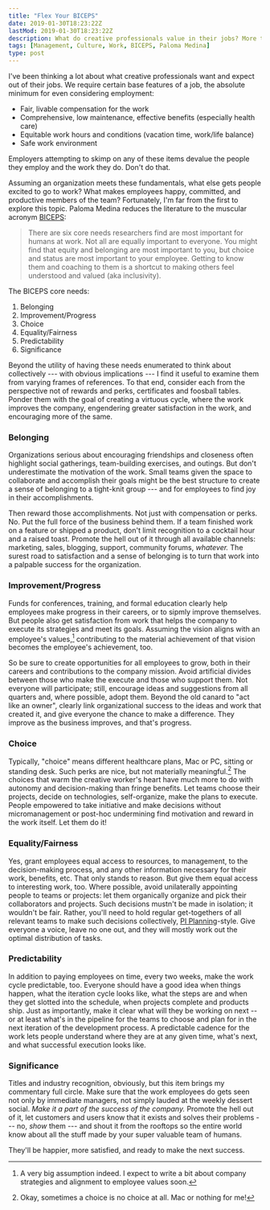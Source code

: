 ```yaml
---
title: "Flex Your BICEPS"
date: 2019-01-30T18:23:22Z
lastMod: 2019-01-30T18:23:22Z
description: What do creative professionals value in their jobs? More than perks, it's about the product of the work.
tags: [Management, Culture, Work, BICEPS, Paloma Medina]
type: post
---
```


I've been thinking a lot about what creative professionals want and expect out
of their jobs. We require certain base features of a job, the absolute minimum
for even considering employment:

*   Fair, livable compensation for the work
*   Comprehensive, low maintenance, effective benefits (especially health care)
*   Equitable work hours and conditions (vacation time, work/life balance)
*   Safe work environment

Employers attempting to skimp on any of these items devalue the people they
employ and the work they do. Don't do that.


Assuming an organization meets these fundamentals, what else gets people
excited to go to work? What makes employees happy, committed, and productive
members of the team? Fortunately, I'm far from the first to explore this topic.
Paloma Medina reduces the literature to the muscular acronym [BICEPS]:

> There are six core needs researchers find are most important for humans at
> work. Not all are equally important to everyone. You might find that equity
> and belonging are most important to you, but choice and status are most
> important to your employee. Getting to know them and coaching to them is a
> shortcut to making others feel understood and valued (aka inclusivity).

The BICEPS core needs:

1.  Belonging
2.  Improvement/Progress
3.  Choice
4.  Equality/Fairness
5.  Predictability
6.  Significance

Beyond the utility of having these needs enumerated to think about collectively
--- with obvious implications --- I find it useful to examine them from varying
frames of references. To that end, consider each from the perspective not of
rewards and perks, certificates and foosball tables. Ponder them with the goal
of creating a virtuous cycle, where the work improves the company, engendering
greater satisfaction in the work, and encouraging more of the same.

### Belonging

Organizations serious about encouraging friendships and closeness often
highlight social gatherings, team-building exercises, and outings. But don't
underestimate the motivation of the work. Small teams given the space to
collaborate and accomplish their goals might be the best structure to create a
sense of belonging to a tight-knit group --- and for employees to find joy in
their accomplishments.

Then reward those accomplishments. Not just with compensation or perks. No. Put
the full force of the business behind them. If a team finished work on a feature
or shipped a product, don't limit recognition to a cocktail hour and a raised
toast. Promote the hell out of it through all available channels: marketing,
sales, blogging, support, community forums, *whatever.* The surest road to
satisfaction and a sense of belonging is to turn that work into a palpable
success for the organization.

### Improvement/Progress

Funds for conferences, training, and formal education clearly help employees
make progress in their careers, or to sipmly improve themselves. But people
also get satisfaction from work that helps the company to execute its
strategies and meet its goals. Assuming the vision aligns with an employee's
values,[^biceps-big-assumption] contributing to the material achievement of
that vision becomes the employee's achievement, too.

So be sure to create opportunities for all employees to grow, both in their
careers and contributions to the company mission. Avoid artificial divides
between those who make the execute and those who support them. Not everyone
will participate; still, encourage ideas and suggestions from all quarters and,
where possible, adopt them. Beyond the old canard to "act like an owner",
clearly link organizational success to the ideas and work that created it, and
give everyone the chance to make a difference. They improve as the business
improves, and that's progress.

### Choice

Typically, "choice" means different healthcare plans, Mac or PC, sitting or
standing desk. Such perks are nice, but not materially meaningful.[^biceps-mac]
The choices that warm the creative worker's heart have much more to do with
autonomy and decision-making than fringe benefits. Let teams choose their
projects, decide on technologies, self-organize, make the plans to execute.
People empowered to take initiative and make decisions without micromanagement
or post-hoc undermining find motivation and reward in the work itself. Let them
do it!

### Equality/Fairness

Yes, grant employees equal access to resources, to management, to the
decision-making process, and any other information necessary for their work,
benefits, etc. That only stands to reason. But give them equal access to
interesting work, too. Where possible, avoid unilaterally appointing people to
teams or projects: let them organically organize and pick their collaborators
and projects. Such decisions mustn't be made in isolation; it wouldn't be fair.
Rather, you'll need to hold regular get-togethers of all relevant teams to make
such decisions collectively, [PI Planning]-style. Give everyone a voice, leave
no one out, and they will mostly work out the optimal distribution of tasks.

### Predictability

In addition to paying employees on time, every two weeks, make the work cycle
predictable, too. Everyone should have a good idea when things happen, what the
iteration cycle looks like, what the steps are and when they get slotted into
the schedule, when projects complete and products ship. Just as importantly,
make it clear what will they be working on next -- or at least what's in the
pipeline for the teams to choose and plan for in the next iteration of the
development process. A predictable cadence for the work lets people understand
where they are at any given time, what's next, and what successful execution
looks like.

### Significance

Titles and industry recognition, obviously, but this item brings my commentary
full circle. Make sure that the work employees do gets seen not only by
immediate managers, not simply lauded at the weekly dessert social. *Make it a
part of the success of the company.* Promote the hell out of it, let customers
and users know that it exists and solves their problems --- no, *show* them ---
and shout it from the rooftops so the entire world know about all the stuff
made by your super valuable team of humans.

They'll be happier, more satisfied, and ready to make the next success.

  [^biceps-big-assumption]: A very big assumption indeed. I expect to write a
    bit about company strategies and alignment to employee values soon.
  [^biceps-mac]: Okay, sometimes a choice is no choice at all. Mac or nothing
    for me!

  [BICEPS]: https://www.palomamedina.com/biceps/
    "Paloma Medina: “Core Needs: BICEPS”"
  [PI Planning]: https://www.scaledagileframework.com/pi-planning/
